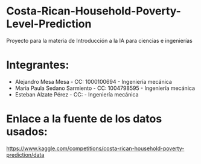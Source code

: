 # Costa-Rican-Household-Poverty-Level-Prediction
Proyecto para la materia de Introducción a la IA para ciencias e ingenierías

# Integrantes:
 - Alejandro Mesa Mesa - CC: 1000100694 - Ingeniería mecánica 
 - Maria Paula Sedano Sarmiento - CC: 1004798595 - Ingeniería mecánica 
 - Esteban Alzate Pérez - CC:  - Ingeniería mecánica 

# Enlace a la fuente de los datos usados:
https://www.kaggle.com/competitions/costa-rican-household-poverty-prediction/data
